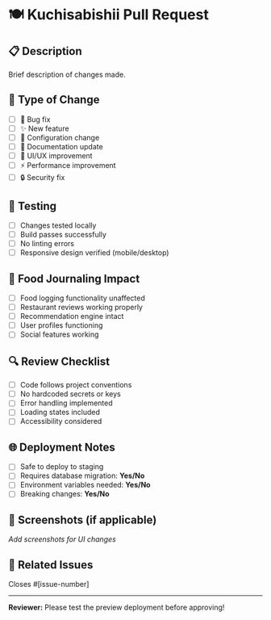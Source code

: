 # 🍽️ Kuchisabishii Pull Request

## 📋 Description
Brief description of changes made.

## 🎯 Type of Change
- [ ] 🐛 Bug fix
- [ ] ✨ New feature  
- [ ] 🔧 Configuration change
- [ ] 📖 Documentation update
- [ ] 🎨 UI/UX improvement
- [ ] ⚡ Performance improvement
- [ ] 🔒 Security fix

## 🧪 Testing
- [ ] Changes tested locally
- [ ] Build passes successfully
- [ ] No linting errors
- [ ] Responsive design verified (mobile/desktop)

## 📱 Food Journaling Impact
- [ ] Food logging functionality unaffected
- [ ] Restaurant reviews working properly  
- [ ] Recommendation engine intact
- [ ] User profiles functioning
- [ ] Social features working

## 🔍 Review Checklist
- [ ] Code follows project conventions
- [ ] No hardcoded secrets or keys
- [ ] Error handling implemented
- [ ] Loading states included
- [ ] Accessibility considered

## 🌐 Deployment Notes
- [ ] Safe to deploy to staging
- [ ] Requires database migration: **Yes/No**
- [ ] Environment variables needed: **Yes/No**
- [ ] Breaking changes: **Yes/No**

## 📸 Screenshots (if applicable)
_Add screenshots for UI changes_

## 🔗 Related Issues
Closes #[issue-number]

---
**Reviewer:** Please test the preview deployment before approving!